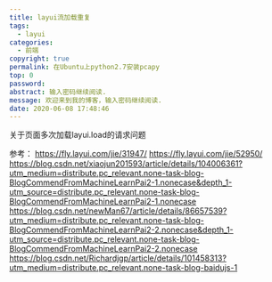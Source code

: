 ```yaml
---
title: layui流加载重复
tags:
  - layui
categories:
  - 前端
copyright: true
permalink: 在Ubuntu上python2.7安装pcapy
top: 0
password: 
abstract: 输入密码继续阅读.
message: 欢迎来到我的博客，输入密码继续阅读.
date: 2020-06-08 17:48:46
---
```

关于页面多次加载layui.load的请求问题




参考：
https://fly.layui.com/jie/31947/
https://fly.layui.com/jie/52950/
https://blog.csdn.net/xiaojun201593/article/details/104006361?utm_medium=distribute.pc_relevant.none-task-blog-BlogCommendFromMachineLearnPai2-1.nonecase&depth_1-utm_source=distribute.pc_relevant.none-task-blog-BlogCommendFromMachineLearnPai2-1.nonecase
https://blog.csdn.net/newMan67/article/details/86657539?utm_medium=distribute.pc_relevant.none-task-blog-BlogCommendFromMachineLearnPai2-2.nonecase&depth_1-utm_source=distribute.pc_relevant.none-task-blog-BlogCommendFromMachineLearnPai2-2.nonecase
https://blog.csdn.net/Richardjgp/article/details/101458313?utm_medium=distribute.pc_relevant.none-task-blog-baidujs-1